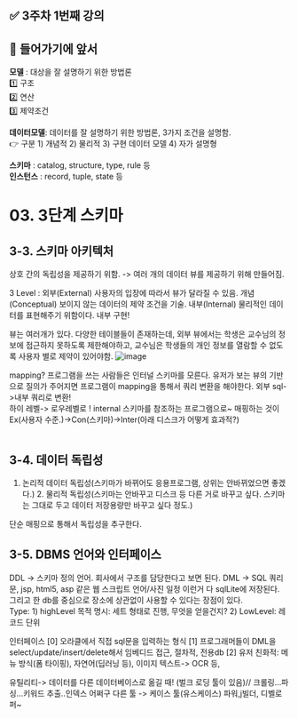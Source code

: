 ## ✅  3주차 1번째 강의


## 📌 들어가기에 앞서

  **모델** : 대상을 잘 설명하기 위한 방법론<br>
    1️⃣ 구조<br>
    2️⃣ 연산<br>
    3️⃣ 제약조건<br>
  
 **데이터모델**: 데이터를 잘 설명하기 위한 방법론, 3가지 조건을 설명함.<br>
  👉 구분 1) 개념적 2) 물리적 3) 구현 데이터 모델 4) 자가 설명형<br>
  
  **스키마** : catalog, structure, type, rule 등 <br>
 **인스턴스** : record, tuple, state 등

# 03. 3단계 스키마 

## 3-3.  스키마 아키텍처
 상호 간의 독립성을 제공하기 위함. -> 여러 개의 데이터 뷰를 제공하기 위해 만들어짐.
 
 3 Level : 외부(External) 사용자의 입장에 따라서 뷰가 달라질 수 있음. 개념(Conceptual) 보이지 않는 데이터의 제약 조건을 기술. 내부(Internal) 물리적인 데이터를 표현해주기 위함이다. 내부 구현!
 
 뷰는 여러개가 있다. 다양한 테이블들이 존재하는데, 외부 뷰에서는 학생은 교수님의 정보에 접근하지 못하도록 제한해야하고, 교수님은 학생들의 개인 정보를 열람할 수 없도록 사용자 별로 제약이 있어야함.
![image](https://user-images.githubusercontent.com/35520314/80678522-00e7ca80-8af6-11ea-9e7c-fb69c6b727c8.png)

mapping? 프로그램을 쓰는 사람들은 인터널 스키마를 모른다. 유저가 보는 뷰의 기반으로 질의가 주어지면 프로그램이 mapping을 통해서 쿼리 변환을 해야한다. 외부 sql->내부 쿼리로 변환!
<br>
하이 레벨-> 로우레벨로 ! internal 스키마를 참조하는 프로그램으로~
매핑하는 것이 Ex(사용자 수준.)->Con(스키마)->Inter(아래 디스크가 어떻게 효과적?)
<br><br>
## 3-4.  데이터 독립성
1. 논리적 데이터 독립성(스키마가 바뀌어도 응용프로그램, 상위는 안바뀌었으면 좋겠다.) 2. 물리적 독립성(스키마는 안바꾸고 디스크 등 다른 거로 바꾸고 싶다. 스키마는 그대로 두고 데이터 저장용량만 바꾸고 싶다 정도.) 

단순 매핑으로 통해서 독립성을 추구한다.

## 3-5.  DBMS 언어와 인터페이스
 DDL -> 스키마 정의 언어. 회사에서 구조를 담당한다고 보면 된다. 
 DML -> SQL 쿼리문, jsp, html5, asp 같은 웹 스크립트 언어/사진 일정 이런거 다 sqlLite에 저장된다. 그리고 한 db를 중심으로 장소에 상관없이 사용할 수 있다는 장점이 있다.<br>
  Type: 1) highLevel 목적 명시: 세트 형태로 진행, 무엇을 얻을건지? 2) LowLevel: 레코드 단위
 
 인터페이스
 [0] 오라클에서 직접 sql문을 입력하는 형식
 [1] 프로그래머들이 DML을 select/update/insert/delete해서 임베디드 접근, 절차적, 전용db
 [2] 유저 친화적: 메뉴 방식(폼 타이핑), 자연어(딥러닝 등), 이미지 텍스트-> OCR 등,

유틸리티-> 데이터를 다른 데이터베이스로 옮길 때! (벌크 로딩 툴이 있음)// 크롤링...파싱...키워드 추출..인덱스 어쩌구
다른 툴 -> 케이스 툴(유스케이스) 파워,j빌더, 디벨로퍼~

